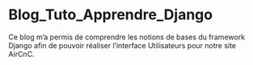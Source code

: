 # Blog_Tuto_Apprendre_Django
Ce blog m’a permis de comprendre les notions de bases du framework Django afin de pouvoir réaliser l’interface Utilisateurs pour notre site AirCnC.
